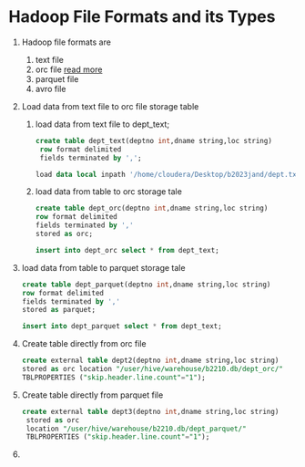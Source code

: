 # Hadoop File Formats and its Types

1. Hadoop file formats are
    1. text file
    2. orc file [read more](https://cwiki.apache.org/confluence/display/hive/languagemanual+orc)
    3. parquet file
    4. avro file
2. Load data from text file to orc file storage table
    1. load data from text file to dept_text;
        ``` sql
        create table dept_text(deptno int,dname string,loc string)
         row format delimited
         fields terminated by ',';
        ```
        ``` sql
        load data local inpath '/home/cloudera/Desktop/b2023jand/dept.txt into table dept_text;

        ```
    2. load data from table to orc storage tale
        ``` sql
        create table dept_orc(deptno int,dname string,loc string)
        row format delimited
        fields terminated by ','
        stored as orc;
        ```
        ``` sql 
        insert into dept_orc select * from dept_text;
        ```
3.  load data from table to parquet storage tale

    ``` sql
    create table dept_parquet(deptno int,dname string,loc string)
    row format delimited
    fields terminated by ','
    stored as parquet;
    ```
    ``` sql 
    insert into dept_parquet select * from dept_text;
    ```
4. Create table directly from orc file

    ``` sql
    create external table dept2(deptno int,dname string,loc string)
    stored as orc location "/user/hive/warehouse/b2210.db/dept_orc/"
    TBLPROPERTIES ("skip.header.line.count"="1");
    ```
5. Create table directly from parquet file

    ``` sql
    create external table dept3(deptno int,dname string,loc string)
     stored as orc
     location "/user/hive/warehouse/b2210.db/dept_parquet/"
     TBLPROPERTIES ("skip.header.line.count"="1");
    ```
6. 
